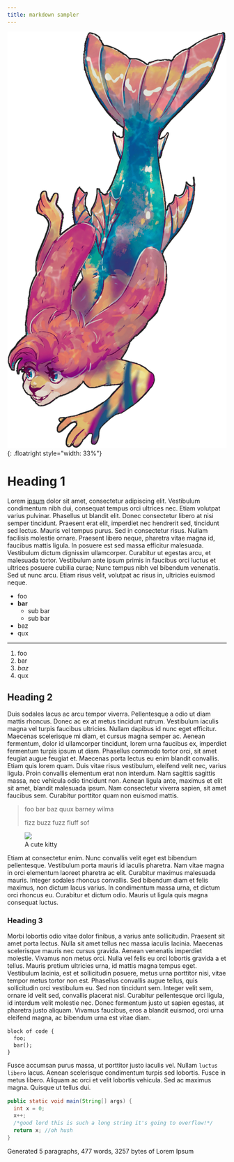```yaml
---
title: markdown sampler
---
```


![the mermaid bunny herself](/assets/img/merbun-trans.png){: .floatright style="width: 33%"}

# Heading 1
Lorem [ipsum][link1] dolor sit amet, consectetur adipiscing elit. Vestibulum condimentum nibh dui, consequat tempus orci ultrices nec. Etiam volutpat varius pulvinar. Phasellus ut blandit elit. Donec consectetur libero at nisi semper tincidunt. Praesent erat elit, imperdiet nec hendrerit sed, tincidunt sed lectus. Mauris vel tempus purus. Sed in consectetur risus. Nullam facilisis molestie ornare. Praesent libero neque, pharetra vitae magna id, faucibus mattis ligula. In posuere est sed massa efficitur malesuada. Vestibulum dictum dignissim ullamcorper. Curabitur ut egestas arcu, et malesuada tortor. Vestibulum ante ipsum primis in faucibus orci luctus et ultrices posuere cubilia curae; Nunc tempus nibh vel bibendum venenatis. Sed ut nunc arcu. Etiam risus velit, volutpat ac risus in, ultricies euismod neque.

[link1]: #

- foo
- **bar**
  - sub bar
  - sub bar
- baz
- qux

* * * * *

1. foo
1. bar
1. *baz*
1. qux


## Heading 2

Duis sodales lacus ac arcu tempor viverra. Pellentesque a odio ut diam mattis rhoncus. Donec ac ex at metus tincidunt rutrum. Vestibulum iaculis magna vel turpis faucibus ultricies. Nullam dapibus id nunc eget efficitur. Maecenas scelerisque mi diam, et cursus magna semper ac. Aenean fermentum, dolor id ullamcorper tincidunt, lorem urna faucibus ex, imperdiet fermentum turpis ipsum ut diam. Phasellus commodo tortor orci, sit amet feugiat augue feugiat et. Maecenas porta lectus eu enim blandit convallis. Etiam quis lorem quam. Duis vitae risus vestibulum, eleifend velit nec, varius ligula. Proin convallis elementum erat non interdum. Nam sagittis sagittis massa, nec vehicula odio tincidunt non. Aenean ligula ante, maximus et elit sit amet, blandit malesuada ipsum. Nam consectetur viverra sapien, sit amet faucibus sem. Curabitur porttitor quam non euismod mattis.

> foo bar baz quux barney wilma
>
> fizz buzz fuzz fluff sof

<figure>
<img src="https://placekitten.com/300/300">
<figcaption>A cute kitty</figcaption>
</figure>

Etiam at consectetur enim. Nunc convallis velit eget est bibendum pellentesque. Vestibulum porta mauris id iaculis pharetra. Nam vitae magna in orci elementum laoreet pharetra ac elit. Curabitur maximus malesuada mauris. Integer sodales rhoncus convallis. Sed bibendum diam et felis maximus, non dictum lacus varius. In condimentum massa urna, et dictum orci rhoncus eu. Curabitur et dictum odio. Mauris ut ligula quis magna consequat luctus.


### Heading 3

Morbi lobortis odio vitae dolor finibus, a varius ante sollicitudin. Praesent sit amet porta lectus. Nulla sit amet tellus nec massa iaculis lacinia. Maecenas scelerisque mauris nec cursus gravida. Aenean venenatis imperdiet molestie. Vivamus non metus orci. Nulla vel felis eu orci lobortis gravida a et tellus. Mauris pretium ultricies urna, id mattis magna tempus eget. Vestibulum lacinia, est et sollicitudin posuere, metus urna porttitor nisi, vitae tempor metus tortor non est. Phasellus convallis augue tellus, quis sollicitudin orci vestibulum eu. Sed non tincidunt sem. Integer velit sem, ornare id velit sed, convallis placerat nisl. Curabitur pellentesque orci ligula, id interdum velit molestie nec. Donec fermentum justo ut sapien egestas, at pharetra justo aliquam. Vivamus faucibus, eros a blandit euismod, orci urna eleifend magna, ac bibendum urna est vitae diam.

```
block of code {
  foo;
  bar();
}
```

Fusce accumsan purus massa, ut porttitor justo iaculis vel. Nullam `luctus libero` lacus. Aenean scelerisque condimentum turpis sed lobortis. Fusce in metus libero. Aliquam ac orci et velit lobortis vehicula. Sed ac maximus magna. Quisque ut tellus dui.

```java
public static void main(String[] args) {
  int x = 0;
  x++;
  /*good lord this is such a long string it's going to overflow!*/
  return x; //oh hush
}
```

Generated 5 paragraphs, 477 words, 3257 bytes of Lorem Ipsum
